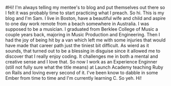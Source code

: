 #Hi!
I'm always telling my mentee's to blog and put themselves out there so I felt
it was probably time to start practicing what I preach. So hi. This is my blog
and I'm Sam. I live in Boston, have a beautiful wife and child and aspire to
one day work remote from a beach somewhere in Australia.
I was supposed to be a musician. I graduated from Berklee College of
Music a couple years back, majoring in Music Production and Engineering.
Then I had the joy of being hit by a van which left me with some injuries that
would have made that career path just the tiniest bit difficult. As wierd as it
sounds, that turned out to be a blessing in disguise since it allowed me to
discover that I really enjoy coding. It challenges me in both a mental and
creative sense and I love that.
So now I work as an Experience Enginner (still not fully sure what the title
means) at Launch Academy teaching Ruby on Rails and loving every second of it.
I've been know to dabble in some Ember from time to time and I'm currently
learning C. So yeh. Hi!

